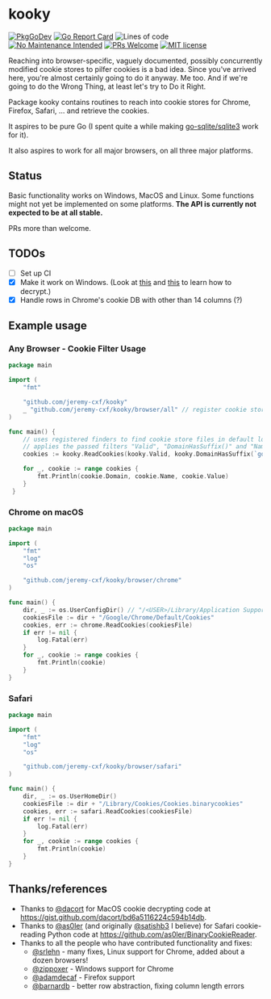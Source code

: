 # kooky

[![PkgGoDev](https://pkg.go.dev/badge/github.com/jeremy-cxf/kooky)](https://pkg.go.dev/github.com/jeremy-cxf/kooky)
[![Go Report Card](https://goreportcard.com/badge/zellyn/kooky)](https://goreportcard.com/report/zellyn/kooky)
![Lines of code](https://img.shields.io/tokei/lines/github/zellyn/kooky)
[![No Maintenance Intended](http://unmaintained.tech/badge.svg)](http://unmaintained.tech/)
[![PRs Welcome](https://img.shields.io/badge/PRs-welcome-brightgreen.svg?style=flat-square)](http://makeapullrequest.com)
[![MIT license](https://img.shields.io/badge/License-MIT-blue.svg)](https://lbesson.mit-license.org/)

Reaching into browser-specific, vaguely documented, possibly
concurrently modified cookie stores to pilfer cookies is a bad idea.
Since you've arrived here, you're almost certainly going to do it
anyway. Me too. And if we're going to do the Wrong Thing, at least
let's try to Do it Right.

Package kooky contains routines to reach into cookie stores for Chrome, Firefox, Safari, ... and retrieve the cookies.

It aspires to be pure Go (I spent quite a while making
[go-sqlite/sqlite3](https://github.com/go-sqlite/sqlite3) work for
it).

It also aspires to work for all major browsers, on all three
major platforms.

## Status

Basic functionality works on Windows, MacOS and Linux.
Some functions might not yet be implemented on some platforms.
**The API is currently not expected to be at all stable.**

PRs more than welcome.

## TODOs

- [ ] Set up CI
- [x] Make it work on Windows. (Look at
      [this](https://play.golang.org/p/fknP9AuLU-) and
      [this](https://github.com/cfstras/chromecsv/blob/master/crypt_windows.go)
      to learn how to decrypt.)
- [x] Handle rows in Chrome's cookie DB with other than 14 columns (?)

## Example usage

### Any Browser - Cookie Filter Usage

```go
package main

import (
	"fmt"

	"github.com/jeremy-cxf/kooky"
	_ "github.com/jeremy-cxf/kooky/browser/all" // register cookie store finders!
)

func main() {
	// uses registered finders to find cookie store files in default locations
	// applies the passed filters "Valid", "DomainHasSuffix()" and "Name()" in order to the cookies
	cookies := kooky.ReadCookies(kooky.Valid, kooky.DomainHasSuffix(`google.com`), kooky.Name(`NID`))

	for _, cookie := range cookies {
		fmt.Println(cookie.Domain, cookie.Name, cookie.Value)
	}
 }
```

### Chrome on macOS

```go
package main

import (
	"fmt"
	"log"
	"os"

	"github.com/jeremy-cxf/kooky/browser/chrome"
)

func main() {
	dir, _ := os.UserConfigDir() // "/<USER>/Library/Application Support/"
	cookiesFile := dir + "/Google/Chrome/Default/Cookies"
	cookies, err := chrome.ReadCookies(cookiesFile)
	if err != nil {
		log.Fatal(err)
	}
	for _, cookie := range cookies {
		fmt.Println(cookie)
	}
}
```

### Safari

```go
package main

import (
	"fmt"
	"log"
	"os"

	"github.com/jeremy-cxf/kooky/browser/safari"
)

func main() {
	dir, _ := os.UserHomeDir()
	cookiesFile := dir + "/Library/Cookies/Cookies.binarycookies"
	cookies, err := safari.ReadCookies(cookiesFile)
	if err != nil {
		log.Fatal(err)
	}
	for _, cookie := range cookies {
		fmt.Println(cookie)
	}
}
```

## Thanks/references
- Thanks to [@dacort](http://github.com/dacort) for MacOS cookie decrypting
  code at https://gist.github.com/dacort/bd6a5116224c594b14db.
- Thanks to [@as0ler](http://github.com/as0ler)
  (and originally [@satishb3](http://github.com/satishb3) I believe) for
  Safari cookie-reading Python code at https://github.com/as0ler/BinaryCookieReader.
- Thanks to all the people who have contributed functionality and fixes:
  - [@srlehn](http://github.com/srlehn) - many fixes, Linux support for Chrome, added about a dozen browsers!
  - [@zippoxer](http://github.com/zippoxer) - Windows support for Chrome
  - [@adamdecaf](http://github.com/adamdecaf) - Firefox support
  - [@barnardb](https://github.com/barnardb) - better row abstraction, fixing column length errors
